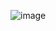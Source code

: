 ![image](https://github.com/sedlarski/springbank/assets/5403629/37096e5e-b4b3-4278-bb47-d26192b40178)
